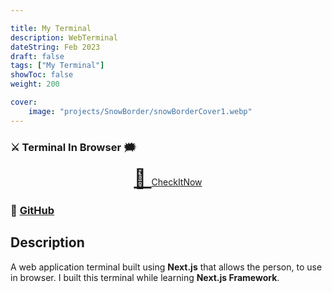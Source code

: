 ```yaml
---

title: My Terminal
description: WebTerminal
dateString: Feb 2023
draft: false
tags: ["My Terminal"]
showToc: false
weight: 200

cover:
    image: "projects/SnowBorder/snowBorderCover1.webp"
---
```



### ⚔ Terminal In Browser 🗯

<p align="center">
<a style="font-size:30px" href="https://awwais.live>Check IT NOW 🎭</a></p>

                                
### 🔗 [CheckItNow](https://awwais.live)
### 🔗 [GitHub](https://github.com/awwais/)

## Description

A  web application terminal built using **Next.js** that allows the person,
to use in browser. 
I built this terminal while learning **Next.js Framework**.


